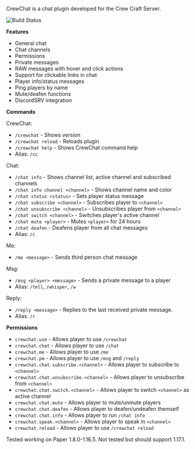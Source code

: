 CrewChat is a chat plugin developed for the Crew Craft Server.

![Build Status](https://github.com/mattboy9921/CrewChat/actions/workflows/maven.yml/badge.svg)

**Features**
 - General chat
 - Chat channels
 - Permissions
 - Private messages
 - RAW messages with hover and click actions
 - Support for clickable links in chat
 - Player info/status messages
 - Ping players by name
 - Mute/deafen functions
 - DiscordSRV integration

**Commands**

CrewChat:
 - `/crewchat` - Shows version
 - `/crewchat reload` - Reloads plugin
 - `/crewchat help` - Shows CrewChat command help
 - Alias: `/cc`
 
 Chat:
 - `/chat info` - Shows channel list, active channel and subscribed channels
 - `/chat info channel <channel>` - Shows channel name and color
 - `/chat status <status>` - Sets player status message
 - `/chat subscribe <channel>` - Subscribes player to `<channel>`
 - `/chat unsubscribe <channel>` - Unsubscribes player from `<channel>`
 - `/chat switch <channel>` - Switches player's active channel
 - `/chat mute <player>` - Mutes `<player>` for 24 hours
 - `/chat deafen` - Deafens player from all chat messages
 - Alias: `/c`
 
 Me:
 - `/me <message>` - Sends third person chat message
 
 Msg:
 - `/msg <player> <message>` - Sends a private message to a player
 - Alias: `/tell`, `/whisper`, `/w`
 
 Reply:
 - `/reply <message>` - Replies to the last received private message.
 - Alias: `/r`
 
**Permissions**
 - `crewchat.use` - Allows player to use `/crewchat`
 - `crewchat.chat` - Allows player to use `/chat`
 - `crewchat.me` - Allows player to use `/me`
 - `crewchat.pm` - Allows player to use `/msg` and `/reply`
 - `crewchat.chat.subscribe.<channel>` - Allows player to subscribe to `<channel>`
 - `crewchat.chat.unsubscribe.<channel>` - Allows player to unsubscribe from `<channel>`
 - `crewchat.chat.switch.<channel>` - Allows player to switch `<channel>` as active channel
 - `crewchat.chat.mute` - Allows player to mute/unmute players
 - `crewchat.chat.deafen` - Allows player to deafen/undeafen themself
 - `crewchat.chat.info` -  Allows player to run `/chat info`
 - `crewchat.speak.<channel>` - Allows player to speak in `<channel>`
 - `crewchat.reload` - Allows player to use `/crewchat reload`
 
Tested working on Paper 1.8.0-1.16.5. Not tested but should support 1.17.1.
